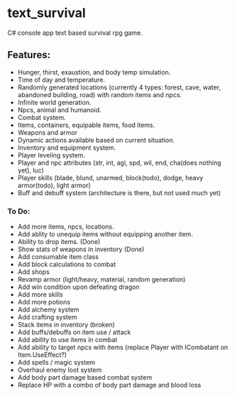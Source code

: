# text_survival
C# console app text based survival rpg game.

## Features:
- Hunger, thirst, exaustion, and body temp simulation.
- Time of day and temperature.
- Randomly generated locations (currently 4 types: forest, cave, water, abandoned building, road) with random items and npcs.
- Infinite world generation.
- Npcs, animal and humanoid.
- Combat system.
- Items, containers, equipable items, food items.
- Weapons and armor
- Dynamic actions available based on current situation.
- Inventory and equipment system.
- Player leveling system.
- Player and npc attributes (str, int, agi, spd, wil, end, cha(does nothing yet), luc)
- Player skills (blade, blund, unarmed, block(todo), dodge, heavy armor(todo), light armor)
- Buff and debuff system (architecture is there, but not used much yet)

### To Do:
- Add more items, npcs, locations.
- Add ablity to unequip items without equipping another item.
- Ability to drop items. (Done)
- Show stats of weapons in inventory (Done)
- Add consumable item class
- Add block calculations to combat 
- Add shops
- Revamp armor (light/heavy, material, random generation)
- Add win condition upon defeating dragon
- Add more skills
- Add more potions
- Add alchemy system
- Add crafting system
- Stack items in inventory (broken)
- Add buffs/debuffs on item use / attack 
- Add ability to use items in combat
- Add ability to target npcs with items (replace Player with ICombatant on Item.UseEffect?)
- Add spells / magic system
- Overhaul enemy loot system
- Add body part damage based combat system
- Replace HP with a combo of body part damage and blood loss

